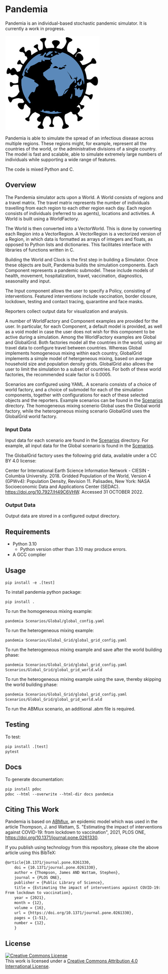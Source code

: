 # Pandemia
<!-- ![Integration](https://github.com/?/workflows/Integration/badge.svg?branch=master)
![Pytest](https://github.com/?/workflows/Pytest/badge.svg)
![Pylint](https://github.com/?/workflows/Pylint/badge.svg)
[![CodeFactor](https://www.codefactor.io/repository/github/?/badge?s=006dc8f386c6ea6d2a7a90377ff30fcf15328919)](https://www.codefactor.io/repository/github/?) -->

Pandemia is an individual-based stochastic pandemic simulator. It is currently a work in progress.

![pandemia Logo](pandemia_logo.jpg)

Pandemia is able to simulate the spread of an infectious disease across multiple regions. These
regions might, for example, represent all the countries of the world, or the administrative
divisions of a single country. The model is fast and scalable, able to simulate extremely large
numbers of individuals while supporting a wide range of features.

The code is mixed Python and C.

## Overview
The Pandemia simulator acts upon a World. A World consists of regions and a travel matrix. The
travel matrix represents the number of individuals travelling from each region to each other region
each day. Each region consists of individuals (referred to as agents), locations and activities. A
World is built using a WorldFactory.

The World is then converted into a VectorWorld. This is done by converting each Region into a 
VectorRegion. A VectorRegion is a vectorized version of a Region, in which data is formatted as
arrays of integers and floats, as opposed to Python lists and dictionaries. This facilitates
interface with libraries of functions written in C.

Building the World and Clock is the first step in building a Simulator. Once these objects are
built, Pandemia builds the simulation components. Each Component represents a pandemic submodel.
These include models of health, movement, hospitalization, travel, vaccination, diagnostics,
seasonality and input.

The Input component allows the user to specify a Policy, consisting of interventions. Featured
interventions include vaccination, border closure, lockdown, testing and contact tracing,
quarantine and face masks.

Reporters collect output data for visualization and analysis.

A number of WorldFactory and Component examples are provided for the user. In particular, for each
Component, a default model is provided, as well as a void model in case the user does not wish for
this component to be active during a simulation. Among the WorldFactory examples are Global and
GlobalGrid. Both factories model all the countries in the world, using air travel data to
configure travel between countries. Whereas Global implements homogeneous mixing within each
country, GlobalGrid implements a simple model of hetergeneous mixing, based on average household
size and population density grids. GlobalGrid also allows the user to limit the simulation to a
subset of countries. For both of these world factories, the recommended scale factor is
0.0005.

Scenarios are configured using YAML. A scenario consists of a choice of world factory, and a choice
of submodel for each of the simulation components, together with configurations for each of these
selected objects and the reporters. Example scenarios can be found in the [Scenarios](Scenarios/)
directory. The homogeneous mixing scenerio Global uses the Global world factory, while the
heterogeneous mixing scenario GlobalGrid uses the GlobalGrid world factory.

### Input Data
Input data for each scenario are found in the [Scenarios](Scenarios/) directory. For example, all
input data for the Global scenario is found in the [Scenarios](Scenarios/Global/data).

The GlobalGrid factory uses the following grid data, available under a CC BY 4.0 license:

Center for International Earth Science Information Network - CIESIN - Columbia University. 2018.
Gridded Population of the World, Version 4 (GPWv4): Population Density, Revision 11. Palisades,
New York: NASA Socioeconomic Data and Applications Center (SEDAC). https://doi.org/10.7927/H49C6VHW.
Accessed 31 OCTOBER 2022.

### Output Data
Output data are stored in a configured output directory.

## Requirements

- Python 3.10
  - Python version other than 3.10 may produce errors. 
- A GCC complier 

## Usage

    pip install -e .[test]

To install pandemia python package:
```
pip install .
```
To run the homogeneous mixing example:
```
pandemia Scenarios/Global/global_config.yaml
```
To run the heterogeneous mixing example:

    pandemia Scenarios/Global_Grid/global_grid_config.yaml

To run the heterogeneous mixing example and save after the world building phase:

    pandemia Scenarios/Global_Grid/global_grid_config.yaml Scenarios/Global_Grid/global_grid_world.wld

To run the heterogeneous mixing example using the save, thereby skipping the world building phase:

    pandemia Scenarios/Global_Grid/global_grid_config.yaml Scenarios/Global_Grid/global_grid_world.wld

To run the ABMlux scenario, an additional .abm file is required.

## Testing
To test:
```
pip install .[test]
pytest
```
## Docs
To generate documentation:
```
pip install pdoc
pdoc --html --overwrite --html-dir docs pandemia
```
## Citing This Work
Pandemia is based on [ABMlux](https://github.com/abm-covid-lux/abmlux), an epidemic model which was used in the article Thompson, J. and Wattam, S. "Estimating the impact of interventions against COVID-19: from lockdown to vaccination", 2021, PLOS ONE, https://doi.org/10.1371/journal.pone.0261330.

If you publish using technology from this repository, please cite the above article using this BibTeX:
``` 
@article{10.1371/journal.pone.0261330,
    doi = {10.1371/journal.pone.0261330},
    author = {Thompson, James AND Wattam, Stephen},
    journal = {PLOS ONE},
    publisher = {Public Library of Science},
    title = {Estimating the impact of interventions against COVID-19: From lockdown to vaccination},
    year = {2021},
    month = {12},
    volume = {16},
    url = {https://doi.org/10.1371/journal.pone.0261330},
    pages = {1-51},
    number = {12},
    }
```
## License
<a rel="license" href="http://creativecommons.org/licenses/by/4.0/"><img alt="Creative Commons License" style="border-width:0" src="https://i.creativecommons.org/l/by/4.0/88x31.png" /></a><br />This work is licensed under a <a rel="license" href="http://creativecommons.org/licenses/by/4.0/">Creative Commons Attribution 4.0 International License</a>.
